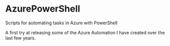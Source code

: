 # AzurePowerShell
Scripts for automating tasks in Azure with PowerShell

A first try at releasing some of the Azure Automation I have created over the last few years.
